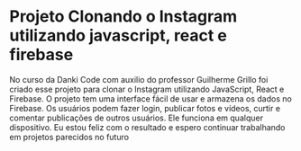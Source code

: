 # Projeto Clonando o Instagram utilizando javascript, react e firebase
No curso da Danki Code com auxilio do professor Guilherme Grillo foi criado esse projeto para clonar o Instagram utilizando JavaScript, React e Firebase. O projeto tem uma interface fácil de usar e armazena os dados no Firebase. Os usuários podem fazer login, publicar fotos e vídeos, curtir e comentar publicações de outros usuários. Ele funciona em qualquer dispositivo. Eu estou feliz com o resultado e espero continuar trabalhando em projetos parecidos no futuro
